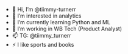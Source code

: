 - 👋 Hi, I’m @tiimmy-turnerr
- 👀 I’m interested in analytics
- 🌱 I’m currently learning Python and ML
- 💞️ I’m working in WB Tech (Product Analyst)
- 📫 TG: @tiimmy_turnerr
- ⚡ I like sports and books

<!---
tiimmy-turnerr/tiimmy-turnerr is a ✨ special ✨ repository because its `README.md` (this file) appears on your GitHub profile.
You can click the Preview link to take a look at your changes.
--->
